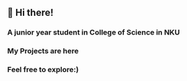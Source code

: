 ## 👋 Hi there!
### A junior year student in College of Science in NKU
### My Projects are here
### Feel free to explore:)



<!---
RachelCullen/RachelCullen is a ✨ special ✨ repository because its `README.md` (this file) appears on your GitHub profile.
You can click the Preview link to take a look at your changes.
--->
